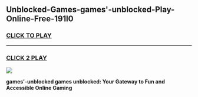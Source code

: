 
## Unblocked-Games-games'-unblocked-Play-Online-Free-191l0
<h3>
<a href="https://premium76.site?title=games'-unblocked&ref=26A">CLICK TO PLAY</a></h3>
<hr>

<h3>
<a href="https://premium76.site?title=games'-unblocked&ref=26A">CLICK 2 PLAY</a>
  
</h3>

<a href="https://premium76.site?title=games'-unblocked&ref=26A"><img src="https://clearcache.store/games.png"></a>


**games'-unblocked games unblocked: Your Gateway to Fun and Accessible Online Gaming**
